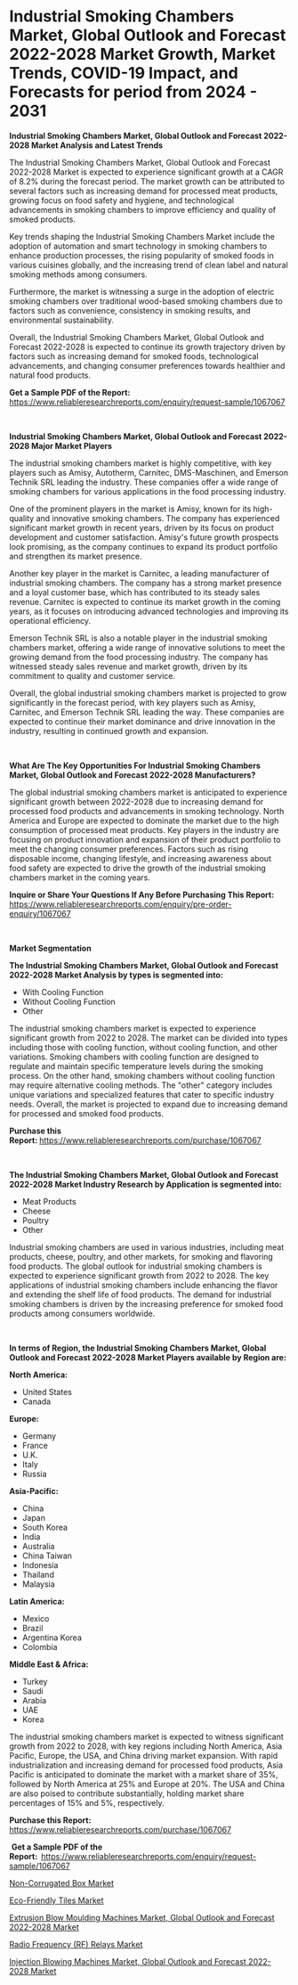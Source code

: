 <p><h1>Industrial Smoking Chambers Market, Global Outlook and Forecast 2022-2028 Market Growth, Market Trends, COVID-19 Impact, and Forecasts for period from 2024 - 2031</h1></p><p><strong>Industrial Smoking Chambers Market, Global Outlook and Forecast 2022-2028 Market Analysis and Latest Trends</strong></p>
<p><p>The Industrial Smoking Chambers Market, Global Outlook and Forecast 2022-2028 Market is expected to experience significant growth at a CAGR of 8.2% during the forecast period. The market growth can be attributed to several factors such as increasing demand for processed meat products, growing focus on food safety and hygiene, and technological advancements in smoking chambers to improve efficiency and quality of smoked products.</p><p>Key trends shaping the Industrial Smoking Chambers Market include the adoption of automation and smart technology in smoking chambers to enhance production processes, the rising popularity of smoked foods in various cuisines globally, and the increasing trend of clean label and natural smoking methods among consumers.</p><p>Furthermore, the market is witnessing a surge in the adoption of electric smoking chambers over traditional wood-based smoking chambers due to factors such as convenience, consistency in smoking results, and environmental sustainability.</p><p>Overall, the Industrial Smoking Chambers Market, Global Outlook and Forecast 2022-2028 is expected to continue its growth trajectory driven by factors such as increasing demand for smoked foods, technological advancements, and changing consumer preferences towards healthier and natural food products.</p></p>
<p><strong>Get a Sample PDF of the Report:&nbsp;</strong> <a href="https://www.reliableresearchreports.com/enquiry/request-sample/1067067">https://www.reliableresearchreports.com/enquiry/request-sample/1067067</a></p>
<p>&nbsp;</p>
<p><strong>Industrial Smoking Chambers Market, Global Outlook and Forecast 2022-2028 Major Market Players</strong></p>
<p><p>The industrial smoking chambers market is highly competitive, with key players such as Amisy, Autotherm, Carnitec, DMS-Maschinen, and Emerson Technik SRL leading the industry. These companies offer a wide range of smoking chambers for various applications in the food processing industry.</p><p>One of the prominent players in the market is Amisy, known for its high-quality and innovative smoking chambers. The company has experienced significant market growth in recent years, driven by its focus on product development and customer satisfaction. Amisy's future growth prospects look promising, as the company continues to expand its product portfolio and strengthen its market presence.</p><p>Another key player in the market is Carnitec, a leading manufacturer of industrial smoking chambers. The company has a strong market presence and a loyal customer base, which has contributed to its steady sales revenue. Carnitec is expected to continue its market growth in the coming years, as it focuses on introducing advanced technologies and improving its operational efficiency.</p><p>Emerson Technik SRL is also a notable player in the industrial smoking chambers market, offering a wide range of innovative solutions to meet the growing demand from the food processing industry. The company has witnessed steady sales revenue and market growth, driven by its commitment to quality and customer service.</p><p>Overall, the global industrial smoking chambers market is projected to grow significantly in the forecast period, with key players such as Amisy, Carnitec, and Emerson Technik SRL leading the way. These companies are expected to continue their market dominance and drive innovation in the industry, resulting in continued growth and expansion.</p></p>
<p>&nbsp;</p>
<p><strong>What Are The Key Opportunities For Industrial Smoking Chambers Market, Global Outlook and Forecast 2022-2028 Manufacturers?</strong></p>
<p><p>The global industrial smoking chambers market is anticipated to experience significant growth between 2022-2028 due to increasing demand for processed food products and advancements in smoking technology. North America and Europe are expected to dominate the market due to the high consumption of processed meat products. Key players in the industry are focusing on product innovation and expansion of their product portfolio to meet the changing consumer preferences. Factors such as rising disposable income, changing lifestyle, and increasing awareness about food safety are expected to drive the growth of the industrial smoking chambers market in the coming years.</p></p>
<p><strong>Inquire or Share Your Questions If Any Before Purchasing This Report:</strong> <a href="https://www.reliableresearchreports.com/enquiry/pre-order-enquiry/1067067">https://www.reliableresearchreports.com/enquiry/pre-order-enquiry/1067067</a></p>
<p>&nbsp;</p>
<p><strong>Market Segmentation</strong></p>
<p><strong>The Industrial Smoking Chambers Market, Global Outlook and Forecast 2022-2028 Market Analysis by types is segmented into:</strong></p>
<p><ul><li>With Cooling Function</li><li>Without Cooling Function</li><li>Other</li></ul></p>
<p><p>The industrial smoking chambers market is expected to experience significant growth from 2022 to 2028. The market can be divided into types including those with cooling function, without cooling function, and other variations. Smoking chambers with cooling function are designed to regulate and maintain specific temperature levels during the smoking process. On the other hand, smoking chambers without cooling function may require alternative cooling methods. The "other" category includes unique variations and specialized features that cater to specific industry needs. Overall, the market is projected to expand due to increasing demand for processed and smoked food products.</p></p>
<p><strong>Purchase this Report:&nbsp;</strong><a href="https://www.reliableresearchreports.com/purchase/1067067">https://www.reliableresearchreports.com/purchase/1067067</a></p>
<p>&nbsp;</p>
<p><strong>The Industrial Smoking Chambers Market, Global Outlook and Forecast 2022-2028 Market Industry Research by Application is segmented into:</strong></p>
<p><ul><li>Meat Products</li><li>Cheese</li><li>Poultry</li><li>Other</li></ul></p>
<p><p>Industrial smoking chambers are used in various industries, including meat products, cheese, poultry, and other markets, for smoking and flavoring food products. The global outlook for industrial smoking chambers is expected to experience significant growth from 2022 to 2028. The key applications of industrial smoking chambers include enhancing the flavor and extending the shelf life of food products. The demand for industrial smoking chambers is driven by the increasing preference for smoked food products among consumers worldwide.</p></p>
<p>&nbsp;</p>
<p><strong>In terms of Region, the Industrial Smoking Chambers Market, Global Outlook and Forecast 2022-2028 Market Players available by Region are:</strong></p>
<p>
    <p> <strong> North America: </strong>
        <ul>
            <li>United States</li>
            <li>Canada</li>
        </ul>
        </p> 
    <p> <strong> Europe: </strong>
        <ul>
            <li>Germany</li>
            <li>France</li>
            <li>U.K.</li>
            <li>Italy</li>
            <li>Russia</li>
        </ul>
        </p> 
    <p> <strong> Asia-Pacific: </strong>
        <ul>
            <li>China</li>
            <li>Japan</li>
            <li>South Korea</li>
            <li>India</li>
            <li>Australia</li>
            <li>China Taiwan</li>
            <li>Indonesia</li>
            <li>Thailand</li>
            <li>Malaysia</li>
        </ul>
        </p> 
    <p> <strong> Latin America: </strong>
        <ul>
            <li>Mexico</li>
            <li>Brazil</li>
            <li>Argentina Korea</li>
            <li>Colombia</li>
        </ul>
        </p> 
    <p> <strong> Middle East & Africa: </strong>
        <ul>
            <li>Turkey</li>
            <li>Saudi</li>
            <li>Arabia</li>
            <li>UAE</li>
            <li>Korea</li>
        </ul>
    </p>
    </p>
<p><p>The industrial smoking chambers market is expected to witness significant growth from 2022 to 2028, with key regions including North America, Asia Pacific, Europe, the USA, and China driving market expansion. With rapid industrialization and increasing demand for processed food products, Asia Pacific is anticipated to dominate the market with a market share of 35%, followed by North America at 25% and Europe at 20%. The USA and China are also poised to contribute substantially, holding market share percentages of 15% and 5%, respectively.</p></p>
<p><strong>Purchase this Report: </strong><a href="https://www.reliableresearchreports.com/purchase/1067067">https://www.reliableresearchreports.com/purchase/1067067</a></p>
<p>&nbsp;<strong>Get a Sample PDF of the Report:&nbsp;&nbsp;</strong><a href="https://www.reliableresearchreports.com/enquiry/request-sample/1067067">https://www.reliableresearchreports.com/enquiry/request-sample/1067067</a></p>
<p><strong></strong></p>
<p><p><a href="https://medium.com/@leatharohan/non-corrugated-box-market-trends-forecast-and-competitive-analysis-to-2031-8d05dcc1a752">Non-Corrugated Box Market</a></p><p><a href="https://medium.com/@leatharohan/eco-friendly-tiles-market-furnishes-information-on-market-share-market-trends-and-market-growth-8616e4e2cb29">Eco-Friendly Tiles Market</a></p><p><a href="https://github.com/guneycigdem35/Market-Research-Report-List-1/blob/main/extrusion-blow-moulding-machines-market-global-outlook-and-forecast-2022-2028-market.md">Extrusion Blow Moulding Machines Market, Global Outlook and Forecast 2022-2028 Market</a></p><p><a href="https://medium.com/@anndavis1924/radio-frequency-rf-relays-market-analysis-and-sze-forecasted-for-period-from-2024-to-2031-49a5ca342171">Radio Frequency (RF) Relays Market</a></p><p><a href="https://github.com/mharielmesa/Market-Research-Report-List-1/blob/main/injection-blowing-machines-market-global-outlook-and-forecast-2022-2028-market.md">Injection Blowing Machines Market, Global Outlook and Forecast 2022-2028 Market</a></p></p>